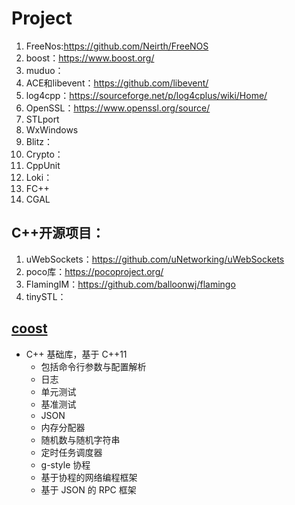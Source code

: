 # Project
1. FreeNos:https://github.com/Neirth/FreeNOS
2. boost：https://www.boost.org/
3. muduo：
4. ACE和libevent：https://github.com/libevent/
5. log4cpp：https://sourceforge.net/p/log4cplus/wiki/Home/
6. OpenSSL：https://www.openssl.org/source/
7. STLport
8. WxWindows
9. Blitz：
10. Crypto：
11. CppUnit
12. Loki：
13. FC++
14. CGAL

## C++开源项目：
1. uWebSockets：https://github.com/uNetworking/uWebSockets
2. poco库：https://pocoproject.org/
3. FlamingIM：https://github.com/balloonwj/flamingo
4. tinySTL：

## [coost](https://github.com/idealvin/coost)
+ C++ 基础库，基于 C++11
    + 包括命令行参数与配置解析
    + 日志
    + 单元测试
    + 基准测试
    + JSON
    + 内存分配器
    + 随机数与随机字符串
    + 定时任务调度器
    + g-style 协程
    + 基于协程的网络编程框架
    + 基于 JSON 的 RPC 框架